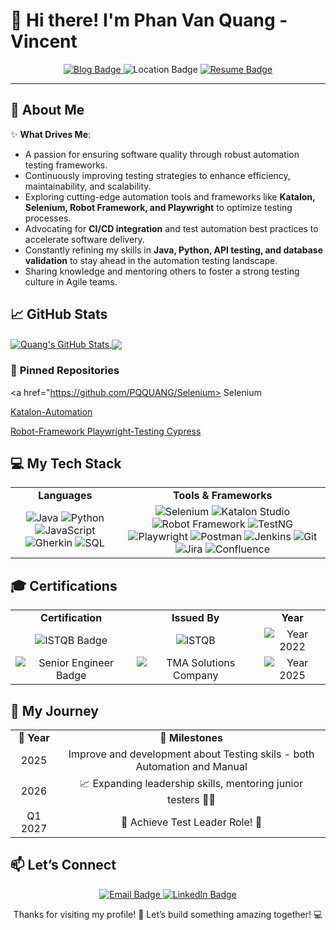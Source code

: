 # 👋 Hi there! I'm **Phan Van Quang - Vincent**  

<p align="center">

  <a href="https://PQQUANG.github.io/">
    <img src="https://img.shields.io/badge/Quang-Blog-%2302569B.svg?style=for-the-badge&logo=book&logoColor=white" alt="Blog Badge"/>
  </a>
  
  <img src="https://img.shields.io/badge/-Ho%20Chi%20Minh%20City,%20Vietnam-%2302569B?style=for-the-badge" alt="Location Badge"/>

  <a href="https://github.com/PQQUANG/PQQUANG/blob/main/resumes/Phan_Van_Quang_Automation_Tester.pdf">
    <img src="https://img.shields.io/badge/My-Resume-%2302569B.svg?style=for-the-badge&logo=paperclip&logoColor=white" alt="Resume Badge"/>
  </a>

</p>

---

## 🌟 About Me  

✨ **What Drives Me**:  
- A passion for ensuring software quality through robust automation testing frameworks.  
- Continuously improving testing strategies to enhance efficiency, maintainability, and scalability.  
- Exploring cutting-edge automation tools and frameworks like **Katalon, Selenium, Robot Framework, and Playwright** to optimize testing processes.  
- Advocating for **CI/CD integration** and test automation best practices to accelerate software delivery.  
- Constantly refining my skills in **Java, Python, API testing, and database validation** to stay ahead in the automation testing landscape.  
- Sharing knowledge and mentoring others to foster a strong testing culture in Agile teams.

## &#x1f4c8; GitHub Stats
<a href="https://github.com/PQQUANG">
  <img align="center" src="https://github-readme-stats.vercel.app/api?username=PQQUANG&show_icons=true&line_height=27&count_private=true&title_color=ffffff&text_color=c9cacc&icon_color=2bbc8a&bg_color=1d1f21" alt="Quang's GitHub Stats" />
</a>
<a href="https://github.com/PQQUANG">
  <img align="center" src="https://github-readme-stats.vercel.app/api/top-langs/?username=PQQUANG&hide=html,css&title_color=ffffff&text_color=c9cacc&icon_color=2bbc8a&bg_color=1d1f21&langs_count=5" />
</a>

### 📌 **Pinned Repositories**

<a href="https://github.com/PQQUANG/Selenium> Selenium </a>
<a href="https://github.com/PQQUANG/Katalon-Automation">
<!--   <img align="center" src="https://github-readme-stats.vercel.app/api/pin/?username=PQQUANG&repo=Katalon-Automation&title_color=ffffff&text_color=c9cacc&icon_color=2bbc8a&bg_color=1d1f21" /> -->
  Katalon-Automation
</a>    

<a href="https://github.com/PQQUANG/Robot-Framework-Tests">
<!--   <img align="center" src="https://github-readme-stats.vercel.app/api/pin/?username=PQQUANG&repo=Robot-Framework-Tests&title_color=ffffff&text_color=c9cacc&icon_color=2bbc8a&bg_color=1d1f21" /> -->
  Robot-Framework
</a>

<a href="https://github.com/PQQUANG/Playwright-Testing">
<!--   <img align="center" src="https://github-readme-stats.vercel.app/api/pin/?username=PQQUANG&repo=Playwright-Testing&title_color=ffffff&text_color=c9cacc&icon_color=2bbc8a&bg_color=1d1f21" /> -->
  Playwright-Testing
</a>    

<a href="https://github.com/PQQUANG/Cypress">
<!--   <img align="center" src="https://github-readme-stats.vercel.app/api/pin/?username=PQQUANG&repo=Automation-CI-CD&title_color=ffffff&text_color=c9cacc&icon_color=2bbc8a&bg_color=1d1f21" /> -->
  Cypress
</a>

## 💻 My Tech Stack  
<table align="center">
<tr>
  <td align="center"><b>Languages</b></td>
  <td align="center"><b>Tools & Frameworks</b></td>
</tr>
<tr>
  <td align="center">
    <img src="https://img.shields.io/badge/Java-%23ED8B00.svg?style=for-the-badge&logo=java&logoColor=white" alt="Java"/>  
    <img src="https://img.shields.io/badge/Python-%233776AB.svg?style=for-the-badge&logo=python&logoColor=white" alt="Python"/>  
    <img src="https://img.shields.io/badge/JavaScript-%23F7DF1E.svg?style=for-the-badge&logo=javascript&logoColor=black" alt="JavaScript"/>  
    <img src="https://img.shields.io/badge/Gherkin-%23009639.svg?style=for-the-badge&logo=cucumber&logoColor=white" alt="Gherkin"/>  
    <img src="https://img.shields.io/badge/SQL-%2300599C.svg?style=for-the-badge&logo=sqlite&logoColor=white" alt="SQL"/>  
  </td>
  <td align="center">
    <img src="https://img.shields.io/badge/Selenium-%2343B02A.svg?style=for-the-badge&logo=selenium&logoColor=white" alt="Selenium"/>  
    <img src="https://img.shields.io/badge/Katalon-%2300A8E0.svg?style=for-the-badge&logo=katalon-studio&logoColor=white" alt="Katalon Studio"/>  
    <img src="https://img.shields.io/badge/Robot%20Framework-%23FF6600.svg?style=for-the-badge&logo=robot-framework&logoColor=white" alt="Robot Framework"/>  
    <img src="https://img.shields.io/badge/TestNG-%23FF5F00.svg?style=for-the-badge&logo=testng&logoColor=white" alt="TestNG"/>  
    <img src="https://img.shields.io/badge/Playwright-%231B1F23.svg?style=for-the-badge&logo=playwright&logoColor=white" alt="Playwright"/>  
    <img src="https://img.shields.io/badge/Postman-%23FF6C37.svg?style=for-the-badge&logo=postman&logoColor=white" alt="Postman"/>  
    <img src="https://img.shields.io/badge/Jenkins-%23D24939.svg?style=for-the-badge&logo=jenkins&logoColor=white" alt="Jenkins"/>  
    <img src="https://img.shields.io/badge/Git-%23F05032.svg?style=for-the-badge&logo=git&logoColor=white" alt="Git"/>  
    <img src="https://img.shields.io/badge/Jira-%230052CC.svg?style=for-the-badge&logo=jira&logoColor=white" alt="Jira"/>  
    <img src="https://img.shields.io/badge/Confluence-%230052CC.svg?style=for-the-badge&logo=confluence&logoColor=white" alt="Confluence"/>  
  </td>
</tr>
</table>

## 🎓 Certifications  

<table align="center">
<tr>
  <td align="center"><b>Certification</b></td>
  <td align="center"><b>Issued By</b></td>
  <td align="center"><b>Year</b></td>
</tr>
<tr>
  <td align="center">
    <img src="https://img.shields.io/badge/-ISTQB%20Foundation%20Level-red?style=for-the-badge&logo=istqb&logoColor=white" alt="ISTQB Badge"/>
  </td>
  <td align="center">
    <img src="https://img.shields.io/badge/-ISTQB-blue?style=for-the-badge&logo=istqb&logoColor=white" alt="ISTQB"/>
  </td>
  <td align="center">
    <img src="https://img.shields.io/badge/-2022-green?style=for-the-badge" alt="Year 2022"/>
  </td>
</tr>
<tr>
  <td align="center">
    <img src="https://img.shields.io/badge/-Senior%20Engineer-orange?style=for-the-badge&logo=prestashop&logoColor=white" alt="Senior Engineer Badge"/>
  </td>
  <td align="center">
    <img src="https://img.shields.io/badge/-TMA%20Solutions-blue?style=for-the-badge" alt="TMA Solutions Company"/>
  </td>
  <td align="center">
    <img src="https://img.shields.io/badge/-2025-green?style=for-the-badge" alt="Year 2025"/>
  </td>
</tr>
</table>

## 🚀 My Journey  

<table align="center">
<tr>
  <td align="center"><b>📅 Year</b></td>
  <td align="center"><b>🎯 Milestones</b></td>
</tr>
  <tr>
  <td align="center">2025</td>
  <td align="center">Improve and development about Testing skils - both Automation and Manual</td>
</tr>
<tr>
  <td align="center">2026</td>
  <td align="center">📈 Expanding leadership skills, mentoring junior testers 👨‍🏫</td>
</tr>
<tr>
  <td align="center">Q1 2027</td>
  <td align="center">🎯 Achieve Test Leader Role! 🚀</td>
</tr>
</table>

## 📫 Let’s Connect  
<div align="center">
  <a href="mailto:phanvanquang0503@example.com">
    <img src="https://img.shields.io/badge/Email-%23D14836.svg?style=for-the-badge&logo=gmail&logoColor=white" alt="Email Badge"/>
  </a>  
  <a href="https://www.linkedin.com/in/phanvanquang">
    <img src="https://img.shields.io/badge/LinkedIn-%230077B5.svg?style=for-the-badge&logo=linkedin&logoColor=white" alt="LinkedIn Badge"/>
  </a>  
</div>

<p align="center">Thanks for visiting my profile! 🚀 Let’s build something amazing together! 💻</p>
